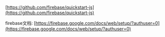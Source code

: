 [https://github.com/firebase/quickstart-js](https://github.com/firebase/quickstart-js)

firebase文档: [https://firebase.google.com/docs/web/setup/?authuser=0](https://firebase.google.com/docs/web/setup/?authuser=0)

